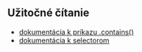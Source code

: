 ## Užitočné čítanie
* [dokumentácia k príkazu .contains()](https://docs.cypress.io/api/commands/contains.html#Usage)
* [dokumentácia k selectorom](https://www.w3schools.com/cssref/css_selectors.asp)